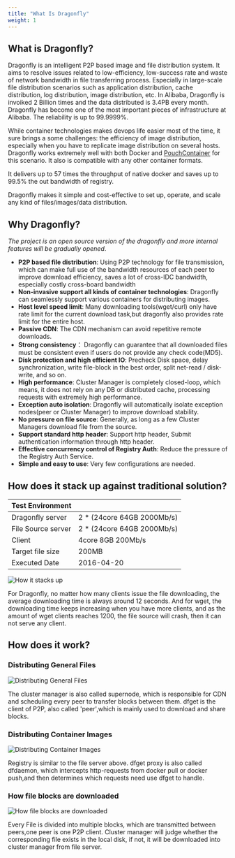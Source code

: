 ```yaml
---
title: "What Is Dragonfly"
weight: 1
---
```


## What is Dragonfly?

Dragonfly is an intelligent P2P based image and file distribution system. It aims to resolve issues related to low-efficiency, low-success rate and waste of network bandwidth in file transferring process. Especially in large-scale file distribution scenarios such as application distribution, cache distribution, log distribution, image distribution, etc.
In Alibaba, Dragonfly is invoiked 2 Billion times and the data distributed is 3.4PB every month. Dragonfly has become one of the most important pieces of infrastructure at Alibaba. The reliability is up to 99.9999%.

While container technologies makes devops life easier most of the time, it sure brings a some challenges: the efficiency of image distribution, especially when you have to replicate image distribution on several hosts. Dragonfly works extremely well with both Docker and [PouchContainer](https://github.com/alibaba/pouch) for this scenario. It also is compatible with any other container formats.

It delivers up to 57 times the throughput of native docker and saves up to 99.5% the out bandwidth of registry.

Dragonfly makes it simple and cost-effective to set up, operate, and scale any kind of files/images/data distribution.

## Why Dragonfly?

*The project is an open source version of the dragonfly and more internal features will be gradually opened*.

- **P2P based file distribution**: Using P2P technology for file transmission, which can make full use of the bandwidth resources of each peer to improve download efficiency,  saves a lot of cross-IDC bandwidth, especially costly cross-board bandwidth
- **Non-invasive support all kinds of container technologies**: Dragonfly can seamlessly support various containers for distributing images.
- **Host level speed limit**: Many downloading tools(wget/curl) only have rate limit for the current download task,but dragonfly
also provides rate limit for the entire host.
- **Passive CDN**: The CDN mechanism can avoid repetitive remote downloads.
- **Strong consistency**： Dragonfly can guarantee that all downloaded files must be consistent even if users do not provide any check code(MD5).
- **Disk protection and high efficient IO**: Precheck Disk space, delay synchronization, write file-block in the best order,
split net-read / disk-write, and so on.
- **High performance**: Cluster Manager is completely closed-loop, which means, it does not rely on any DB or distributed cache,
processing requests with extremely high performance. 
- **Exception auto isolation**: Dragonfly will automatically isolate exception nodes(peer or Cluster Manager) to improve download stability.
- **No pressure on file source**: Generally, as long as a few Cluster Managers download file from the source.
- **Support standard http header**: Support http header, Submit authentication information through http header.
- **Effective concurrency control of Registry Auth**: Reduce the pressure of the Registry Auth Service.
- **Simple and easy to use**: Very few configurations are needed.

## How does it stack up against traditional solution?

|Test Environment ||
|---|---|
|Dragonfly server|2 * (24core 64GB 2000Mb/s)|
|File Source server|2 * (24core 64GB 2000Mb/s)|
|Client|4core 8GB 200Mb/s|
|Target file size|200MB|
|Executed Date|2016-04-20|

![How it stacks up](../images/performance.png)

For Dragonfly, no matter how many clients issue the file downloading, the average downloading time is always around 12 seconds.
And for wget, the downloading time keeps increasing when you have more clients, and as the amount of wget clients reaches 1200, the file source will crash, then it can not serve any client.

## How does it work?

### Distributing General Files

![Distributing General Files](../images/dfget.png)

The cluster manager is also called supernode, which is responsible for CDN and scheduling every peer to transfer blocks between them. dfget is the client of P2P, also called 'peer',which is mainly used to download and share blocks. 

### Distributing Container Images

![Distributing Container Images](../images/dfget-combine-container.png)

Registry is similar to the file server above. dfget proxy is also called dfdaemon, which intercepts http-requests from docker pull or docker push,and then determines which requests need use dfget to handle.

### How file blocks are downloaded

![How file blocks are downloaded](../images/distributing.png)

Every File is divided into multiple blocks, which are transmitted between peers,one peer is one P2P client.
Cluster manager will judge whether the corresponding file exists in the local disk, if not, 
it will be downloaded into cluster manager from file server.
